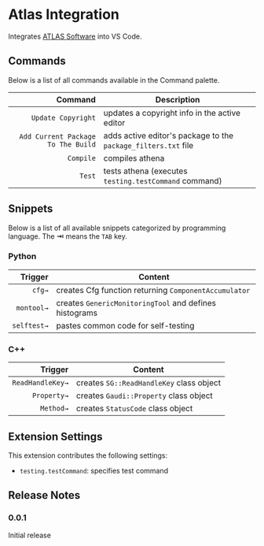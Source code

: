 # Atlas Integration

Integrates [ATLAS Software](https://atlassoftwaredocs.web.cern.ch/) into VS Code.

## Commands

Below is a list of all commands available in the Command palette.

| Command  | Description |
| -------: | ------- |
| `Update Copyright`   | updates a copyright info in the active editor |
| `Add Current Package To The Build`   | adds active editor's package to the `package_filters.txt` file |
| `Compile`   | compiles athena |
| `Test`   | tests athena (executes `testing.testCommand` command) |

## Snippets

Below is a list of all available snippets categorized by programming language. The **⇥** means the `TAB` key.

### Python
| Trigger  | Content |
| -------: | ------- |
| `cfg→`   | creates Cfg function returning `ComponentAccumulator` |
| `montool→`   | creates `GenericMonitoringTool` and defines histograms|
| `selftest→`   | pastes common code for self-testing |

### C++
| Trigger  | Content |
| -------: | ------- |
| `ReadHandleKey→`   | creates `SG::ReadHandleKey` class object |
| `Property→`   | creates `Gaudi::Property` class object |
| `Method→`   | creates `StatusCode` class object |

## Extension Settings

This extension contributes the following settings:

* `testing.testCommand`: specifies test command

## Release Notes

### 0.0.1

Initial release
